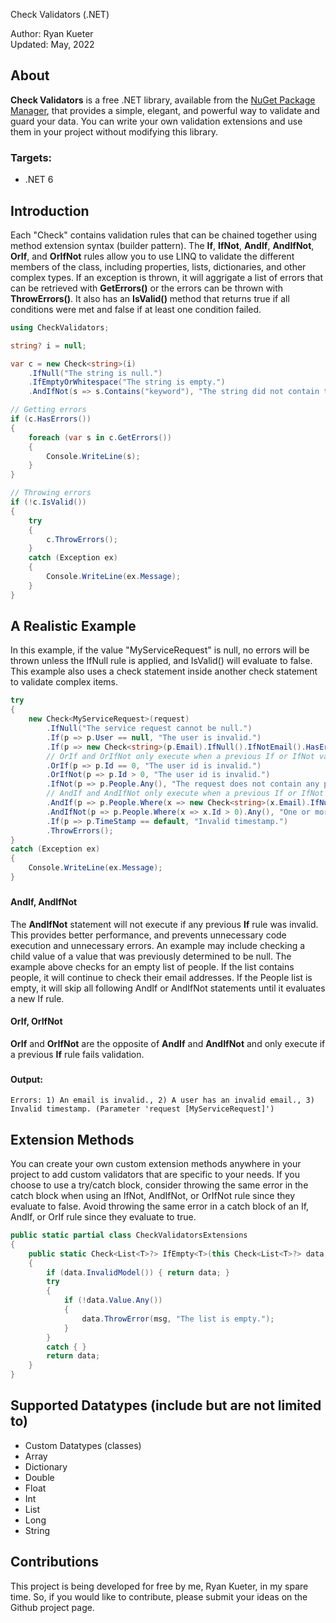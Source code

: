  Check Validators (.NET)

Author: Ryan Kueter  
Updated: May, 2022

## About

**Check Validators** is a free .NET library, available from the [NuGet Package Manager](https://www.nuget.org/packages/CheckValidators), that provides a simple, elegant, and powerful way to validate and guard your data. You can write your own validation extensions and use them in your project without modifying this library.

### Targets:
- .NET 6

   


## Introduction

Each "Check" contains validation rules that can be chained together using method extension syntax (builder pattern). The **If**, **IfNot**, **AndIf**, **AndIfNot**, **OrIf**, and **OrIfNot** rules allow you to use LINQ to validate the different members of the class, including properties, lists, dictionaries, and other complex types. If an exception is thrown, it will aggrigate a list of errors that can be retrieved with **GetErrors()** or the errors can be thrown with **ThrowErrors()**. It also has an **IsValid()** method that returns true if all conditions were met and false if at least one condition failed. 

```csharp
using CheckValidators;

string? i = null;

var c = new Check<string>(i)
    .IfNull("The string is null.")
    .IfEmptyOrWhitespace("The string is empty.")
    .AndIfNot(s => s.Contains("keyword"), "The string did not contain the keyword.");

// Getting errors
if (c.HasErrors())
{
    foreach (var s in c.GetErrors())
    {
        Console.WriteLine(s);
    }
}

// Throwing errors
if (!c.IsValid())
{
    try
    {
        c.ThrowErrors();
    }
    catch (Exception ex)
    {
        Console.WriteLine(ex.Message);
    }
}
```
###
## A Realistic Example

In this example, if the value "MyServiceRequest" is null, no errors will be thrown unless the IfNull rule is applied, and IsValid() will evaluate to false. This example also uses a check statement inside another check statement to validate complex items.

```csharp
try
{
    new Check<MyServiceRequest>(request)
        .IfNull("The service request cannot be null.")
        .If(p => p.User == null, "The user is invalid.")
        .If(p => new Check<string>(p.Email).IfNull().IfNotEmail().HasErrors(), "An email is invalid.") 
        // OrIf and OrIfNot only execute when a previous If or IfNot validation fails.
        .OrIf(p => p.Id == 0, "The user id is invalid.")
        .OrIfNot(p => p.Id > 0, "The user id is invalid.")
        .IfNot(p => p.People.Any(), "The request does not contain any people.")
        // AndIf and AndIfNot only execute when a previous If or IfNot validation succeeds.
        .AndIf(p => p.People.Where(x => new Check<string>(x.Email).IfNull().IfNotEmail().HasErrors()).Any(), "A user has an invalid email.")
        .AndIfNot(p => p.People.Where(x => x.Id > 0).Any(), "One or more user ids are invalid.")
        .If(p => p.TimeStamp == default, "Invalid timestamp.")
        .ThrowErrors();
}
catch (Exception ex)
{
    Console.WriteLine(ex.Message);
}
``` 
###
#### AndIf, AndIfNot

The **AndIfNot** statement will not execute if any previous **If** rule was invalid. This provides better performance, and prevents unnecessary code execution and unnecessary errors. An example may include checking a child value of a value that was previously determined to be null. The example above checks for an empty list of people. If the list contains people, it will continue to check their email addresses. If the People list is empty, it will skip all following AndIf or AndIfNot statements until it evaluates a new If rule.

#### OrIf, OrIfNot

**OrIf** and **OrIfNot** are the opposite of **AndIf** and **AndIfNot** and only execute if a previous **If** rule fails validation.

###
#### Output:

```console
Errors: 1) An email is invalid., 2) A user has an invalid email., 3) Invalid timestamp. (Parameter 'request [MyServiceRequest]')
```
###
## Extension Methods

You can create your own custom extension methods anywhere in your project to add custom validators that are specific to your needs. If you choose to use a try/catch block, consider throwing the same error in the catch block when using an IfNot, AndIfNot, or OrIfNot rule since they evaluate to false. Avoid throwing the same error in a catch block of an If, AndIf, or OrIf rule since they evaluate to true. 

```csharp
public static partial class CheckValidatorsExtensions
{
    public static Check<List<T>?> IfEmpty<T>(this Check<List<T>?> data, string msg = "")
    {
        if (data.InvalidModel()) { return data; }
        try
        {
            if (!data.Value.Any())
            {
                data.ThrowError(msg, "The list is empty.");
            }
        }
        catch { }
        return data;
    }
}
```
###
## Supported Datatypes (include but are not limited to)
- Custom Datatypes (classes)
- Array
- Dictionary
- Double
- Float
- Int
- List
- Long
- String

###
## Contributions

This project is being developed for free by me, Ryan Kueter, in my spare time. So, if you would like to contribute, please submit your ideas on the Github project page.